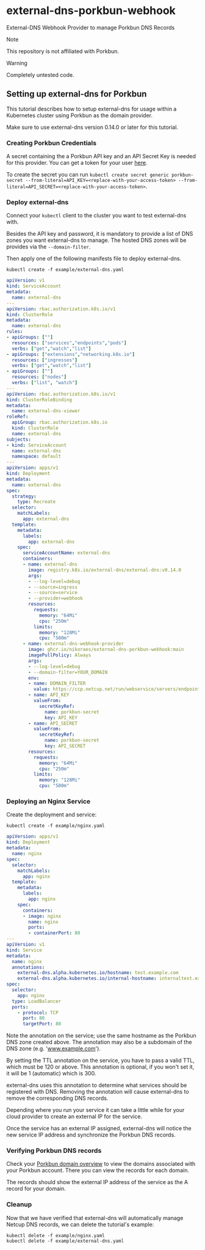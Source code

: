 # external-dns-porkbun-webhook

External-DNS Webhook Provider to manage Porkbun DNS Records

> [!NOTE]
> This repository is not affiliated with Porkbun.

> [!WARNING]
> Completely untested code.

## Setting up external-dns for Porkbun

This tutorial describes how to setup external-dns for usage within a Kubernetes cluster using Porkbun as the domain provider.

Make sure to use external-dns version 0.14.0 or later for this tutorial.

### Creating Porkbun Credentials

A secret containing the a Porkbun API key and an API Secret Key is needed for this provider. You can get a token for your user [here](https://porkbun.com/account/api).

To create the secret you can run `kubectl create secret generic porkbun-secret --from-literal=API_KEY=<replace-with-your-access-token> --from-literal=API_SECRET=<replace-with-your-access-token>`.

### Deploy external-dns

Connect your `kubectl` client to the cluster you want to test external-dns with.

Besides the API key and password, it is mandatory to provide a list of DNS zones you want external-dns to manage. The hosted DNS zones will be provides via the `--domain-filter`.

Then apply one of the following manifests file to deploy external-dns.

```
kubectl create -f example/external-dns.yaml
```

```yaml
apiVersion: v1
kind: ServiceAccount
metadata:
  name: external-dns
---
apiVersion: rbac.authorization.k8s.io/v1
kind: ClusterRole
metadata:
  name: external-dns
rules:
- apiGroups: [""]
  resources: ["services","endpoints","pods"]
  verbs: ["get","watch","list"]
- apiGroups: ["extensions","networking.k8s.io"]
  resources: ["ingresses"]
  verbs: ["get","watch","list"]
- apiGroups: [""]
  resources: ["nodes"]
  verbs: ["list", "watch"]
---
apiVersion: rbac.authorization.k8s.io/v1
kind: ClusterRoleBinding
metadata:
  name: external-dns-viewer
roleRef:
  apiGroup: rbac.authorization.k8s.io
  kind: ClusterRole
  name: external-dns
subjects:
- kind: ServiceAccount
  name: external-dns
  namespace: default
---
apiVersion: apps/v1
kind: Deployment
metadata:
  name: external-dns
spec:
  strategy:
    type: Recreate
  selector:
    matchLabels:
      app: external-dns
  template:
    metadata:
      labels:
        app: external-dns
    spec:
      serviceAccountName: external-dns
      containers:
      - name: external-dns
        image: registry.k8s.io/external-dns/external-dns:v0.14.0
        args:
        - --log-level=debug
        - --source=ingress
        - --source=service
        - --provider=webhook
        resources:
          requests:
            memory: "64Mi"
            cpu: "250m"
          limits:
            memory: "128Mi"
            cpu: "500m"
      - name: external-dns-webhook-provider
        image: ghcr.io/nikoraes/external-dns-porkbun-webhook:main
        imagePullPolicy: Always
        args:
        - --log-level=debug
        - --domain-filter=YOUR_DOMAIN
        env:
        - name: DOMAIN_FILTER
          value: https://ccp.netcup.net/run/webservice/servers/endpoint.php
        - name: API_KEY
          valueFrom:
            secretKeyRef:
              name: porkbun-secret
              key: API_KEY
        - name: API_SECRET
          valueFrom:
            secretKeyRef:
              name: porkbun-secret
              key: API_SECRET
        resources:
          requests:
            memory: "64Mi"
            cpu: "250m"
          limits:
            memory: "128Mi"
            cpu: "500m"

```

### Deploying an Nginx Service

Create the deployment and service:

```
kubectl create -f example/nginx.yaml
```

```yaml
apiVersion: apps/v1
kind: Deployment
metadata:
  name: nginx
spec:
  selector:
    matchLabels:
      app: nginx
  template:
    metadata:
      labels:
        app: nginx
    spec:
      containers:
      - image: nginx
        name: nginx
        ports:
        - containerPort: 80
---
apiVersion: v1
kind: Service
metadata:
  name: nginx
  annotations:
    external-dns.alpha.kubernetes.io/hostname: test.example.com
    external-dns.alpha.kubernetes.io/internal-hostname: internaltest.example.com
spec:
  selector:
    app: nginx
  type: LoadBalancer
  ports:
    - protocol: TCP
      port: 80
      targetPort: 80
```

Note the annotation on the service; use the same hostname as the Porkbun DNS zone created above. The annotation may also be a subdomain
of the DNS zone (e.g. 'www.example.com').

By setting the TTL annotation on the service, you have to pass a valid TTL, which must be 120 or above.
This annotation is optional, if you won't set it, it will be 1 (automatic) which is 300.

external-dns uses this annotation to determine what services should be registered with DNS.  Removing the annotation
will cause external-dns to remove the corresponding DNS records.

Depending where you run your service it can take a little while for your cloud provider to create an external IP for the service.

Once the service has an external IP assigned, external-dns will notice the new service IP address and synchronize
the Porkbun DNS records.

### Verifying Porkbun DNS records

Check your [Porkbun domain overview](https://porkbun.com/account/domainsSpeedy) to view the domains associated with your Porkbun account. There you can view the records for each domain.

The records should show the external IP address of the service as the A record for your domain.

### Cleanup

Now that we have verified that external-dns will automatically manage Netcup DNS records, we can delete the tutorial's example:

```
kubectl delete -f example/nginx.yaml
kubectl delete -f example/external-dns.yaml
```
